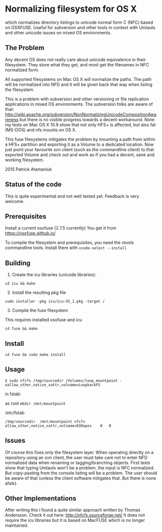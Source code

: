 Normalizing filesystem for OS X
===============================

which normalizes directory listings to unicode normal form C (NFC) based on OSXFUSE.
Useful for subversion and other tools in context with Umlauts and other unicode issues on mixed OS environments.

The Problem
-----------

Any decent OS does not really care about unicode equivalence in their filesystem. They store what they get, and most get
the filenames in NFC normalized form.

All supported filesystems on Mac OS X will normalize the paths. The path will be normalized into NFD and it will be given back that way when listing the filesystem.

This is a problem with subversion and other versioning or file replication applications in mixed OS environments.
The subversion folks are aware of that: http://wiki.apache.org/subversion/NonNormalizingUnicodeCompositionAwareness
but there is no visible progress towards a decent workaround.
Note: my tests on Mac OS X 10.9 show that not only HFS+ is affected, but also fat (MS-DOS) and nfs mounts on OS X.

This fuse filesystems mitigates the problem by mounting a path from within a HFS+ partition and exporting
it as a Volume to a dedicated location.
Now just point your favourite svn client (such as the commandline client) to that exported Volume and
check out and work as if you had a decent, sane and working filesystem.

2015 Patrick Atamaniuk

Status of the code
------------------

This is quite experimental and not well tested yet. Feedback is very welcome.

Prerequisites
-------------

Install a current osxfuse (2.7.5 currently)
You get it from https://osxfuse.github.io/

To compile the filesystem and prerequisites, you need the xtools commandline tools.
Install them with ```xcode-select --install```

Building
--------

1. Create the icu libraries (unicode libraries):

```
cd icu && make
```

2. Install the resulting pkg file

```
sudo installer -pkg icu/icu-55_1.pkg -target /
```

3. Compile the fuse filesystem

This requires installed osxfuse and icu

```
cd fuse && make
```

Install
-------

```
cd fuse && sudo make install
```

Usage
-----

```
$ sudo nfcfs /tmp/sourcedir /Volumes/loop_mountpoint -oallow_other,native_xattr,volname=LoopbackFS
```

in fstab:

as root `mkdir /mnt/mountpoint`

/etc/fstab
```
/tmp/sourcedir	/mnt/mountpoint	nfcfs	allow_other,native_xattr,volname=01Repos	0	0
```

Issues
------

Of course this fixes only the filesystem layer. When operating directly on a repository using an svn client, the user must take care not to enter NFD normalized data when renaming or tagging/branching objects. First tests show that typing Umlauts won't be a problem, the input is NFC normalized. But copy-pasting from the console listing will be a problem. The user should be aware of that (unless the client software mitigates that. But there is none afaik).

Other Implementations
---------------------

After writing this i found a quite similar approach written by Thomas Andersson. Check it out here: http://nfcfs.sourceforge.net/
It does not require the icu libraries but it is based on MacFUSE which is no longer maintained.
